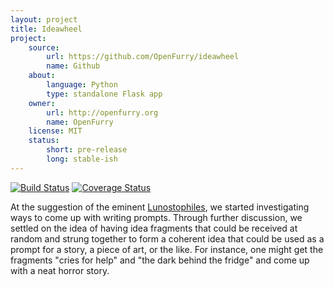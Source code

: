 ```yaml
---
layout: project
title: Ideawheel
project:
    source:
        url: https://github.com/OpenFurry/ideawheel
        name: Github
    about:
        language: Python
        type: standalone Flask app
    owner:
        url: http://openfurry.org
        name: OpenFurry
    license: MIT
    status:
        short: pre-release
        long: stable-ish
---
```


[![Build Status](https://travis-ci.org/OpenFurry/ideawheel.svg?branch=master)](https://travis-ci.org/OpenFurry/ideawheel)
[![Coverage Status](https://coveralls.io/repos/github/OpenFurry/ideawheel/badge.svg?branch=master)](https://coveralls.io/github/OpenFurry/ideawheel?branch=master)

At the suggestion of the eminent [Lunostophiles](https://twitter.com/lunostophiles), we started investigating ways to come up with writing prompts.  Through further discussion, we settled on the idea of having idea fragments that could be received at random and strung together to form a coherent idea that could be used as a prompt for a story, a piece of art, or the like.  For instance, one might get the fragments "cries for help" and "the dark behind the fridge" and come up with a neat horror story.

